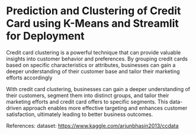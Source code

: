 # Prediction and Clustering of Credit Card using K-Means and Streamlit for Deployment

Credit card clustering is a powerful technique that can provide valuable insights into customer behavior and preferences. By grouping credit cards based on specific characteristics or attributes, businesses can gain a deeper understanding of their customer base and tailor their marketing efforts accordingly

With credit card clustering, businesses can gain a deeper understanding of their customers, segment them into distinct groups, and tailor their marketing efforts and credit card offers to specific segments. This data-driven approach enables more effective targeting and enhances customer satisfaction, ultimately leading to better business outcomes.

References:
dataset: https://www.kaggle.com/arjunbhasin2013/ccdata
